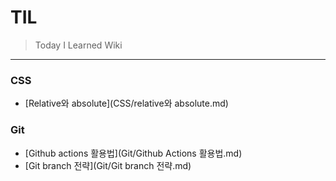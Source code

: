 # TIL

> Today I Learned Wiki

---

### CSS

- [Relative와 absolute](CSS/relative와 absolute.md)

### Git

- [Github actions 활용법](Git/Github Actions 활용법.md)
- [Git branch 전략](Git/Git branch 전략.md)

